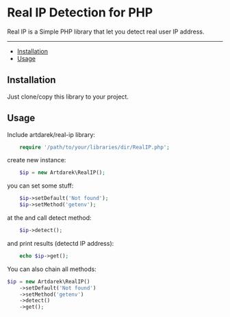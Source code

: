 # Real IP Detection for PHP
Real IP is a Simple PHP library that let you detect real user IP address.

---

- [Installation](#installation)
- [Usage](#usage)

## Installation

Just clone/copy this library to your project.

## Usage

Include artdarek/real-ip library:

```php
 	require '/path/to/your/libraries/dir/RealIP.php';
```

create new instance:

```php
	$ip = new Artdarek\RealIP();
```

you can set some stuff:

```php
	$ip->setDefault('Not found');
	$ip->setMethod('getenv');
```

at the and call detect method:

```php
	$ip->detect();
```
	
and print results (detectd IP address):

```php
	echo $ip->get();
```

You can also chain all methods:

```php
$ip = new Artdarek\RealIP()
	->setDefault('Not found')
    ->setMethod('getenv')
    ->detect()
	->get();
```